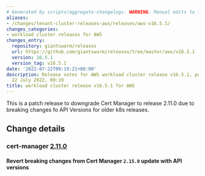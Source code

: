 ```yaml
---
# Generated by scripts/aggregate-changelogs. WARNING: Manual edits to this files will be overwritten.
aliases:
- /changes/tenant-cluster-releases-aws/releases/aws-v16.5.1/
changes_categories:
- workload cluster releases for AWS
changes_entry:
  repository: giantswarm/releases
  url: https://github.com/giantswarm/releases/tree/master/aws/v16.5.1
  version: 16.5.1
  version_tag: v16.5.1
date: '2022-07-22T09:19:21+00:00'
description: Release notes for AWS workload cluster release v16.5.1, published on
  22 July 2022, 09:19
title: workload cluster release v16.5.1 for AWS
---
```


This is a patch release to downgrade Cert Manager to release 2.11.0 due to breaking changes fo API Versions for older k8s releases.

## Change details

### cert-manager [2.11.0](https://github.com/giantswarm/cert-manager-app/releases/tag/v2.11.0)

#### Revert breaking changes from Cert Manager `2.15.0` update with API versions
